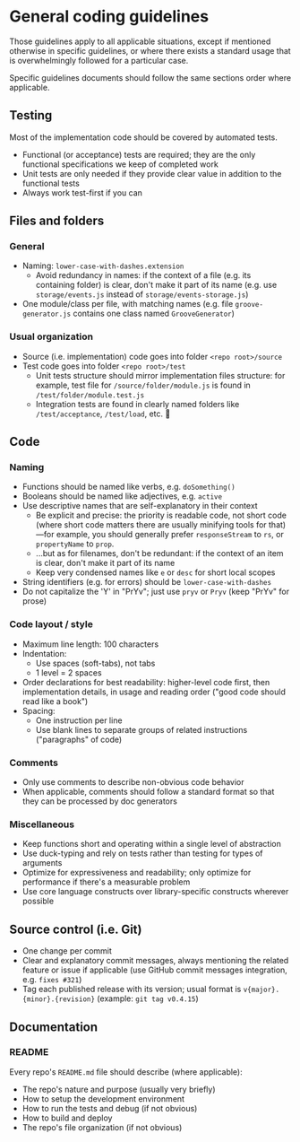 # General coding guidelines

Those guidelines apply to all applicable situations, except if mentioned otherwise in specific guidelines, or where there exists a standard usage that is overwhelmingly followed for a particular case.

Specific guidelines documents should follow the same sections order where applicable.


## Testing

Most of the implementation code should be covered by automated tests.

- Functional (or acceptance) tests are required; they are the only functional specifications we keep of completed work
- Unit tests are only needed if they provide clear value in addition to the functional tests
- Always work test-first if you can


## Files and folders

### General

- Naming: `lower-case-with-dashes.extension`
	- Avoid redundancy in names: if the context of a file (e.g. its containing folder) is clear, don't make it part of its name (e.g. use `storage/events.js` instead of `storage/events-storage.js`)
- One module/class per file, with matching names (e.g. file `groove-generator.js` contains one class named `GrooveGenerator`)

### Usual organization

- Source (i.e. implementation) code goes into folder `<repo root>/source`
- Test code goes into folder `<repo root>/test`
	- Unit tests structure should mirror implementation files structure: for example, test file for `/source/folder/module.js` is found in `/test/folder/module.test.js`
	- Integration tests are found in clearly named folders like `/test/acceptance`, `/test/load`, etc.


## Code

### Naming

- Functions should be named like verbs, e.g. `doSomething()`
- Booleans should be named like adjectives, e.g. `active`
- Use descriptive names that are self-explanatory in their context
	- Be explicit and precise: the priority is readable code, not short code (where short code matters there are usually minifying tools for that)—for example, you should generally prefer `responseStream` to `rs`, or `propertyName` to `prop`.
	- ...but as for filenames, don't be redundant: if the context of an item is clear, don't make it part of its name
	- Keep very condensed names like `e` or `desc` for short local scopes
- String identifiers (e.g. for errors) should be `lower-case-with-dashes`
- Do not capitalize the 'Y' in "PrYv"; just use `pryv` or `Pryv` (keep "PrYv" for prose)

### Code layout / style

- Maximum line length: 100 characters
- Indentation:
	- Use spaces (soft-tabs), not tabs
	- 1 level = 2 spaces
- Order declarations for best readability: higher-level code first, then implementation details, in usage and reading order ("good code should read like a book")
- Spacing:
	- One instruction per line
	- Use blank lines to separate groups of related instructions ("paragraphs" of code)

### Comments

- Only use comments to describe non-obvious code behavior
- When applicable, comments should follow a standard format so that they can be processed by doc generators

### Miscellaneous

- Keep functions short and operating within a single level of abstraction
- Use duck-typing and rely on tests rather than testing for types of arguments
- Optimize for expressiveness and readability; only optimize for performance if there's a measurable problem
- Use core language constructs over library-specific constructs wherever possible


## Source control (i.e. Git)

- One change per commit
- Clear and explanatory commit messages, always mentioning the related feature or issue  if applicable (use GitHub commit messages integration, e.g. `fixes #321`)
- Tag each published release with its version; usual format is `v{major}.{minor}.{revision}` (example: `git tag v0.4.15`)


## Documentation

### README

Every repo's `README.md` file should describe (where applicable):

- The repo's nature and purpose (usually very briefly)
- How to setup the development environment
- How to run the tests and debug (if not obvious)
- How to build and deploy
- The repo's file organization (if not obvious)
